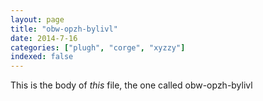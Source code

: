 ```yaml
---
layout: page
title: "obw-opzh-bylivl"
date: 2014-7-16
categories: ["plugh", "corge", "xyzzy"]
indexed: false
---
```

This is the body of _this_ file, the one called obw-opzh-bylivl
